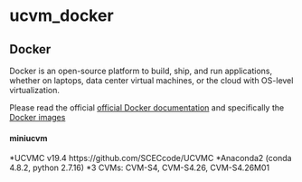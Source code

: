 # ucvm_docker

## Docker
<p>
Docker is an open-source platform to build, ship, and run applications, whether on laptops, data center virtual machines, or the cloud with OS-level virtualization. 
</p>
<p>
Please read the official <a href="http://docs.docker.com">official Docker documentation</a> 
and specifically the <a href="https://docs.docker.com/engine/reference/commandline/images/">Docker images</a>
</p>

#### miniucvm
<p>
*UCVMC v19.4  https://github.com/SCECcode/UCVMC
*Anaconda2 (conda 4.8.2, python 2.7.16)
*3 CVMs: CVM-S4, CVM-S4.26, CVM-S4.26M01
</p>

